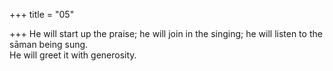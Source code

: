 +++
title = "05"

+++
He will start up the praise; he will join in the singing; he will listen to the  sāman being sung.  
He will greet it with generosity.  